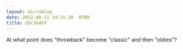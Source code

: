 ```yaml
---
layout: microblog
date: 2022-08-11 14:31:20 -0700
title: d3c3e45f
---
```

At what point does "throwback" become "classic" and then "oldies"?
